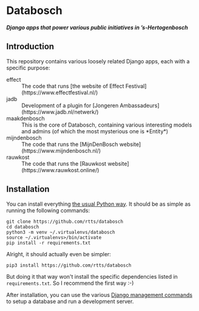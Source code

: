 # Databosch

***Django apps that power various public initiatives in ’s-Hertogenbosch***

## Introduction

This repository contains various loosely related Django apps, each with a specific purpose:

<dl>
  <dt>effect</dt>
  <dd>The code that runs [the website of Effect Festival](https://www.effectfestival.nl/)</dd>
  <dt>jadb</dt>
  <dd>Development of a plugin for [Jongeren Ambassadeurs](https://www.jadb.nl/netwerk/)</dd>
  <dt>maakdenbosch</dt>
  <dd>This is the core of Databosch, containing various interesting models and admins (of which the most mysterious one is *Entity*)</dd>
  <dt>mijndenbosch</dt>
  <dd>The code that runs the [MijnDenBosch website](https://www.mijndenbosch.nl/)</dd>
  <dt>rauwkost</dt>
  <dd>The code that runs the [Rauwkost website](https://www.rauwkost.online/)</dd>
</dl>

## Installation

You can install everything [the usual Python
way](https://packaging.python.org/tutorials/installing-packages/). It
should be as simple as running the following commands:

    git clone https://github.com/rtts/databosch
    cd databosch
    python3 -m venv ~/.virtualenvs/databosch
    source ~/.virtualenvs>/bin/activate
    pip install -r requirements.txt

Alright, it should actually even be simpler:

    pip3 install https://github.com/rtts/databosch

But doing it that way won't install the specific dependencies listed
in `requirements.txt`. So I recommend the first way :-)

After installation, you can use the various [Django management
commands](https://docs.djangoproject.com/en/dev/ref/django-admin/) to
setup a database and run a development server.
